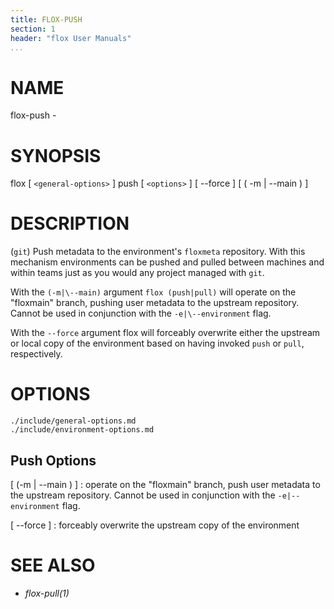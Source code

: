 ```yaml
---
title: FLOX-PUSH
section: 1
header: "flox User Manuals"
...
```



# NAME

flox-push -

# SYNOPSIS

flox [ `<general-options>` ] push [ `<options>` ] [ \--force ] [ ( -m | \--main ) ]

# DESCRIPTION

(`git`) Push metadata to the environment's `floxmeta` repository.
With this mechanism environments can be pushed and pulled between machines
and within teams just as you would any project managed with `git`.

With the `(-m|\--main)` argument `flox (push|pull)` will operate on the
"floxmain" branch, pushing user metadata to the upstream repository.
Cannot be used in conjunction with the `-e|\--environment` flag.

With the `--force` argument flox will forceably overwrite either the
upstream or local copy of the environment based on having invoked
`push` or `pull`, respectively.


# OPTIONS

```{.include}
./include/general-options.md
./include/environment-options.md
```

## Push Options

[ (-m | \--main ) ]
:   operate on the "floxmain" branch,
    push user metadata to the upstream repository.
    Cannot be used in conjunction with the `-e|--environment` flag.


[ \--force ]
:   forceably overwrite the upstream copy of the environment

# SEE ALSO

-   *flox-pull(1)*
